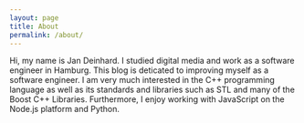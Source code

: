 ```yaml
---
layout: page
title: About
permalink: /about/
---
```


Hi, my name is Jan Deinhard. I studied digital media and work as a software engineer in Hamburg. This blog is deticated to improving myself as a software engineer. I am very much interested in the C++ programming language as well as its standards and libraries such as STL and many of the Boost C++ Libraries. Furthermore, I enjoy working with JavaScript on the Node.js platform and Python.
